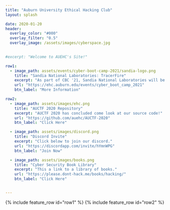 ```yaml
---
title: "Auburn University Ethical Hacking Club"
layout: splash

date: 2020-01-20
header:
  overlay_color: "#000"
  overlay_filter: "0.5"
  overlay_image: /assets/images/cyberspace.jpg

  
#excerpt: "Welcome to AUEHC's Site!"

row1:
  - image_path: assets/events/cyber-boot-camp-2021/sandia-logo.png
    title: "Sandia National Laboratories: TracerFire"
    excerpt: "As part of CBC '21, Sandia National Laboratories will be hosting CBC-SNL-2021 (TracerFire). TraceFire will be a cyber security event focused on teaching incident response skills"
    url: "https://ehc.auburn.edu/events/cyber_boot_camp_2021"
    btn_label: "More Information"

row2:
  - image_path: assets/images/ehc.png
    title: "AUCTF 2020 Repository"
    excerpt: "AUCTF 2020 has concluded come look at our source code!"
    url: "https://github.com/auehc/AUCTF-2020"
    btn_label: "Click Here"

  - image_path: assets/images/discord.png
    title: "Discord Invite"
    excerpt: "Click below to join our discord."
    url: "https://discordapp.com/invite/hYmnWPG"
    btn_label: "Join Now"

  - image_path: assets/images/books.png
    title: "Cyber Security Book Library"
    excerpt: "This a link to a library of books."
    url: "https://please.dont-hack.me/books/hacking/"
    btn_label: "Click Here"


---
```

<meta name="google-site-verification" content="Ish4eoLdCrerNCu_suMTamlpUASzrukyvJjYDXiDZQo" />

{% include feature_row id="row1" %}
{% include feature_row id="row2" %}

